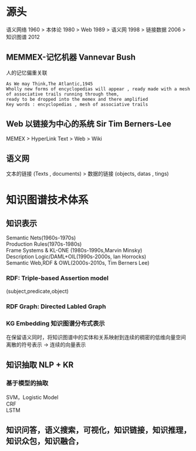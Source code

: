 # 源头
语义网络 1960 > 本体论 1980 > Web 1989 > 语义网 1998 > 链接数据 2006 > 知识图谱 2012  
## MEMMEX-记忆机器  Vannevar Bush 
人的记忆偏重关联   
```
As We may Think,The Atlantic,1945    
Wholly new forms of encyclopedias will appear , ready made with a mesh of associative trails running through them,   
ready to be dropped into the memex and there amplified     
Key words : encyclopedias , mesh of associative trails
```
## Web 以链接为中心的系统 Sir Tim Berners-Lee
MEMEX > HyperLink Text > Web > Wiki

## 语义网
文本的链接 (Texts , documents)  >  数据的链接 (objects, datas , tings)

# 知识图谱技术体系
## 知识表示
Semantic Nets(1960s-1970s)    
Production Rules(1970s-1980s)    
Frame Systems & KL-ONE (1980s-1990s,Marvin Minsky)    
Description Logic/DAML+OIL(1990s-2000s, Ian Horrocks)     
Semantic Web,RDF & OWL(2000s-2010s, Tim Berners Lee)   

### RDF: Triple-based Assertion model
(subject,predicate,object)
### RDF Graph: Directed Labled Graph
### KG Embedding 知识图谱分布式表示
在保留语义同时，将知识图谱中的实体和关系映射到连续的稠密的低维向量空间   
离散的符号表示 -> 连续的向量表示

## 知识抽取 NLP + KR
### 基于模型的抽取
SVM，Logistic Model    
CRF   
LSTM   

## 知识问答，语义搜索，可视化，知识链接，知识推理，知识众包，知识融合，

